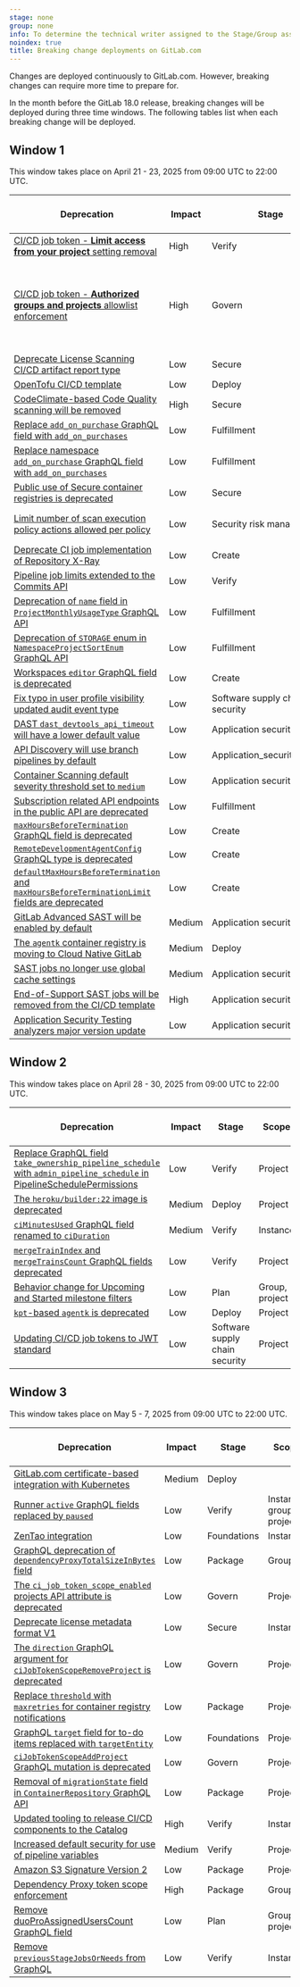 ```yaml
---
stage: none
group: none
info: To determine the technical writer assigned to the Stage/Group associated with this page, see https://handbook.gitlab.com/handbook/product/ux/technical-writing/#assignments
noindex: true
title: Breaking change deployments on GitLab.com
---
```


Changes are deployed continuously to GitLab.com. However, breaking changes
can require more time to prepare for.

In the month before the GitLab 18.0 release, breaking changes will be deployed
during three time windows. The following tables list when each breaking change will be deployed.

<!--
Do not edit this page directly.
This page is generated by lib/tasks/gitlab/docs/compile_windows.rake and
from the yaml files in /data/deprecations.
To update this file, run: bin/rake gitlab:docs:compile_windows
-->
## Window 1

This window takes place on April 21 - 23, 2025 from 09:00 UTC to 22:00 UTC.

| Deprecation | Impact | Stage | Scope | Check potential impact |
|-------------|--------|-------|-------|------------------------|
| [CI/CD job token - **Limit access from your project** setting removal](https://gitlab.com/gitlab-org/gitlab/-/issues/395708) | High | Verify | Project |  |
| [CI/CD job token - **Authorized groups and projects** allowlist enforcement](https://gitlab.com/gitlab-org/gitlab/-/issues/383084) | High | Govern | Project | Use the [Authentication Log](../ci/jobs/ci_job_token.md#job-token-authentication-log) to verify which projects are authenticating with your project. |
| [Deprecate License Scanning CI/CD artifact report type](https://gitlab.com/gitlab-org/gitlab/-/issues/439301) | Low | Secure | Project |  |
| [OpenTofu CI/CD template](https://gitlab.com/components/opentofu/-/issues/43#note_1913822299) | Low | Deploy | Project |  |
| [CodeClimate-based Code Quality scanning will be removed](https://gitlab.com/gitlab-org/gitlab/-/issues/471677) | High | Secure |  |  |
| [Replace `add_on_purchase` GraphQL field with `add_on_purchases`](https://gitlab.com/gitlab-org/gitlab/-/issues/476858) | Low | Fulfillment | Instance, group |  |
| [Replace namespace `add_on_purchase` GraphQL field with `add_on_purchases`](https://gitlab.com/gitlab-org/gitlab/-/issues/489850) | Low | Fulfillment | Instance, group |  |
| [Public use of Secure container registries is deprecated](https://gitlab.com/gitlab-org/gitlab/-/issues/470641) | Low | Secure | Instance |  |
| [Limit number of scan execution policy actions allowed per policy](https://gitlab.com/gitlab-org/gitlab/-/issues/510897) | Low | Security risk management | Instance, group, project |  |
| [Deprecate CI job implementation of Repository X-Ray](https://gitlab.com/gitlab-org/gitlab/-/issues/500146) | Low | Create | Project |  |
| [Pipeline job limits extended to the Commits API](https://gitlab.com/gitlab-org/gitlab/-/issues/436361) | Low | Verify | Project |  |
| [Deprecation of `name` field in `ProjectMonthlyUsageType` GraphQL API](https://gitlab.com/gitlab-org/gitlab/-/issues/381894) | Low | Fulfillment | Project |  |
| [Deprecation of `STORAGE` enum in `NamespaceProjectSortEnum` GraphQL API](https://gitlab.com/gitlab-org/gitlab/-/issues/396284) | Low | Fulfillment | Group |  |
| [Workspaces `editor` GraphQL field is deprecated](https://gitlab.com/gitlab-org/gitlab/-/issues/508155) | Low | Create | Project |  |
| [Fix typo in user profile visibility updated audit event type](https://gitlab.com/gitlab-org/gitlab/-/issues/474386) | Low | Software supply chain security | Instance |  |
| [DAST `dast_devtools_api_timeout` will have a lower default value](https://gitlab.com/gitlab-org/gitlab/-/issues/517254) | Low | Application security testing | Project |  |
| [API Discovery will use branch pipelines by default](https://gitlab.com/gitlab-org/gitlab/-/issues/515487) | Low | Application_security_testing | Project |  |
| [Container Scanning default severity threshold set to `medium`](https://gitlab.com/gitlab-org/gitlab/-/issues/515358) | Low | Application security testing | Project |  |
| [Subscription related API endpoints in the public API are deprecated](https://gitlab.com/gitlab-org/gitlab/-/issues/515371#note_2319368251) | Low | Fulfillment | Instance |  |
| [`maxHoursBeforeTermination` GraphQL field is deprecated](https://gitlab.com/gitlab-org/gitlab/-/issues/509787) | Low | Create | Project |  |
| [`RemoteDevelopmentAgentConfig` GraphQL type is deprecated](https://gitlab.com/gitlab-org/gitlab/-/issues/509787) | Low | Create | Project |  |
| [`defaultMaxHoursBeforeTermination` and `maxHoursBeforeTerminationLimit` fields are deprecated](https://gitlab.com/gitlab-org/gitlab/-/issues/509787) | Low | Create | Project |  |
| [GitLab Advanced SAST will be enabled by default](https://gitlab.com/gitlab-org/gitlab/-/issues/513685) | Medium | Application security testing | Instance |  |
| [The `agentk` container registry is moving to Cloud Native GitLab](https://gitlab.com/gitlab-org/cluster-integration/gitlab-agent/-/issues/630) | Medium | Deploy | Instance |  |
| [SAST jobs no longer use global cache settings](https://gitlab.com/gitlab-org/gitlab/-/issues/512564) | Medium | Application security testing | Instance |  |
| [End-of-Support SAST jobs will be removed from the CI/CD template](https://gitlab.com/gitlab-org/gitlab/-/issues/519133) | High | Application security testing | Project |  |
| [Application Security Testing analyzers major version update](https://gitlab.com/gitlab-org/gitlab/-/issues/513417) | Low | Application security testing | Project |  |

## Window 2

This window takes place on April 28 - 30, 2025 from 09:00 UTC to 22:00 UTC.

| Deprecation | Impact | Stage | Scope | Check potential impact |
|-------------|--------|-------|-------|------------------------|
| [Replace GraphQL field `take_ownership_pipeline_schedule` with `admin_pipeline_schedule` in PipelineSchedulePermissions](https://gitlab.com/gitlab-org/gitlab/-/issues/391941) | Low | Verify | Project |  |
| [The `heroku/builder:22` image is deprecated](https://gitlab.com/gitlab-org/cluster-integration/auto-build-image/-/issues/79) | Medium | Deploy | Project |  |
| [`ciMinutesUsed` GraphQL field renamed to `ciDuration`](https://gitlab.com/gitlab-org/gitlab/-/issues/497364) | Medium | Verify | Instance |  |
| [`mergeTrainIndex` and `mergeTrainsCount` GraphQL fields deprecated](https://gitlab.com/gitlab-org/gitlab/-/issues/473759) | Low | Verify | Project |  |
| [Behavior change for Upcoming and Started milestone filters](https://gitlab.com/gitlab-org/gitlab/-/issues/501294) | Low | Plan | Group, project |  |
| [`kpt`-based `agentk` is deprecated](https://gitlab.com/gitlab-org/cluster-integration/gitlab-agent/-/issues/656) | Low | Deploy | Project |  |
| [Updating CI/CD job tokens to JWT standard](https://gitlab.com/gitlab-org/gitlab/-/issues/509578) | Low | Software supply chain security | Project |  |

## Window 3

This window takes place on May 5 - 7, 2025 from 09:00 UTC to 22:00 UTC.

| Deprecation | Impact | Stage | Scope | Check potential impact |
|-------------|--------|-------|-------|------------------------|
| [GitLab.com certificate-based integration with Kubernetes](https://gitlab.com/groups/gitlab-org/configure/-/epics/8) | Medium | Deploy |  |  |
| [Runner `active` GraphQL fields replaced by `paused`](https://gitlab.com/gitlab-org/gitlab/-/issues/351109) | Low | Verify | Instance, group, project |  |
| [ZenTao integration](https://gitlab.com/gitlab-org/gitlab/-/issues/377825) | Low | Foundations | Instance |  |
| [GraphQL deprecation of `dependencyProxyTotalSizeInBytes` field](https://gitlab.com/gitlab-org/gitlab/-/issues/414236) | Low | Package | Group |  |
| [The `ci_job_token_scope_enabled` projects API attribute is deprecated](https://gitlab.com/gitlab-org/gitlab/-/issues/423091) | Low | Govern | Project |  |
| [Deprecate license metadata format V1](https://gitlab.com/gitlab-org/gitlab/-/issues/438477) | Low | Secure | Instance |  |
| [The `direction` GraphQL argument for `ciJobTokenScopeRemoveProject` is deprecated](https://gitlab.com/gitlab-org/gitlab/-/issues/383084) | Low | Govern | Project |  |
| [Replace `threshold` with `maxretries` for container registry notifications](https://gitlab.com/gitlab-org/container-registry/-/issues/1243) | Low | Package | Project |  |
| [GraphQL `target` field for to-do items replaced with `targetEntity`](https://gitlab.com/gitlab-org/gitlab/-/issues/484987) | Low | Foundations | Project |  |
| [`ciJobTokenScopeAddProject` GraphQL mutation is deprecated](https://gitlab.com/gitlab-org/gitlab/-/issues/474175) | Low | Govern | Project |  |
| [Removal of `migrationState` field in `ContainerRepository` GraphQL API](https://gitlab.com/gitlab-org/gitlab/-/issues/459869) | Low | Package | Project |  |
| [Updated tooling to release CI/CD components to the Catalog](https://gitlab.com/groups/gitlab-org/-/epics/12788) | High | Verify | Instance |  |
| [Increased default security for use of pipeline variables](https://gitlab.com/gitlab-org/gitlab/-/issues/502382) | Medium | Verify | Project |  |
| [Amazon S3 Signature Version 2](https://gitlab.com/gitlab-org/container-registry/-/issues/1449) | Low | Package | Project |  |
| [Dependency Proxy token scope enforcement](https://gitlab.com/gitlab-org/gitlab/-/issues/426887) | High | Package | Group |  |
| [Remove duoProAssignedUsersCount GraphQL field](https://gitlab.com/gitlab-org/gitlab/-/issues/498671) | Low | Plan | Group, project |  |
| [Remove `previousStageJobsOrNeeds` from GraphQL](https://gitlab.com/gitlab-org/gitlab/-/issues/424417) | Low | Verify | Instance |  |
